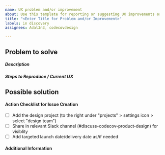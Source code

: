 ```yaml
---
name: UX problem and/or improvement
about: Use this template for reporting or suggesting UX improvements or problems.
title: "<Enter Title for Problem and/or Improvement>"
labels: in discovery
assignees: Adal3n3, codecovdesign

---
```


## Problem to solve

##### Description
<!-- A description of what the UX problem is or the improvement suggestion. Please include context including what the user or customer trying to accomplish?  -->

##### Steps to Reproduce / Current UX
<!--
Outlines steps/flow of current UX and/or include any error messages or screenshots if applicable

Include description of user expectation vs actual UX
-->

## Possible solution
<!-- If you have a suggestion for a fix/reason for the bug, please describe it here. Not necessary, but suggestions are welcomed. -->

#### Action Checklist for Issue Creation
- [ ] Add the design project (to the right under "projects" > settings icon > select "design team")
- [ ] Share in relevant Slack channel (#discuss-codecov-product-design) for visiblity
- [ ] Add targeted launch date/delivery date as/if needed

#### Additional Information
<!-- Add any other context about the problem here. -->
